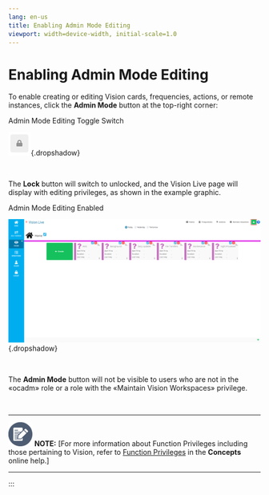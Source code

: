 ```yaml
---
lang: en-us
title: Enabling Admin Mode Editing
viewport: width=device-width, initial-scale=1.0
---
```


#  Enabling Admin Mode Editing

To enable creating or editing Vision cards, frequencies, actions, or
remote instances, click the **Admin Mode** button at the top-right
corner:

Admin Mode Editing Toggle Switch

![Admin Mode Editing Toggle Switch](../../../Resources/Images/SM/Admin-Mode-Editing.png "Admin Mode Editing Toggle Switch"){.dropshadow}

 

The **Lock** button will switch to unlocked, and the Vision Live page
will display with editing privileges, as shown in the example graphic.

Admin Mode Editing Enabled

![Vision Admin Mode Editing Enabled](../../../Resources/Images/SM/Vision-Live-Page-Admin-Editing.png "Vision Admin Mode Editing Enabled"){.dropshadow}

 

The **Admin Mode** button will not be visible to users who are not in
the «ocadm» role or a role with the «Maintain Vision Workspaces»
privilege.

 

  -------------------------------------------------------------------------------------------------------------------------------- ------------------------------------------------------------------------------------------------------------------------------------------------------------------------------------------------------------------------
  ![White pencil/paper icon on gray circular background](../../../Resources/Images/note-icon(48x48).png "Note icon")   **NOTE:** [For more information about Function Privileges including those pertaining to Vision, refer to [Function Privileges](../../Concepts/Function-Privileges.md) in the **Concepts** online help.]
  -------------------------------------------------------------------------------------------------------------------------------- ------------------------------------------------------------------------------------------------------------------------------------------------------------------------------------------------------------------------
:::

 

